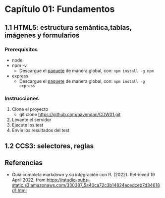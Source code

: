# Capítulo 01: Fundamentos
## 1.1 HTML5: estructura semántica,tablas, imágenes y formularios

### Prerequisitos

* node
* npm -v
	- Descargue el [paquete](https://www.npmjs.com/package/download) de manera global, con: `npm install -g npm` 
* express
	- Descargue el [paquete](https://www.npmjs.com/package/express) de manera global, con: `npm install -g express` 

### Instrucciones

1. Clone el proyecto 
	+ git clone https://github.com/aavendan/CDW01.git
2. Levante el servidor
3. Ejecute los test
4. Envíe los resultados del test 

## 1.2 CCS3: selectores, reglas


## Referencias 

* Guía completa markdown y su integración con R. (2022). Retrieved 19 April 2022, from https://rstudio-pubs-static.s3.amazonaws.com/330387_5a40ca72c3b14824acedceb7d34618d1.html